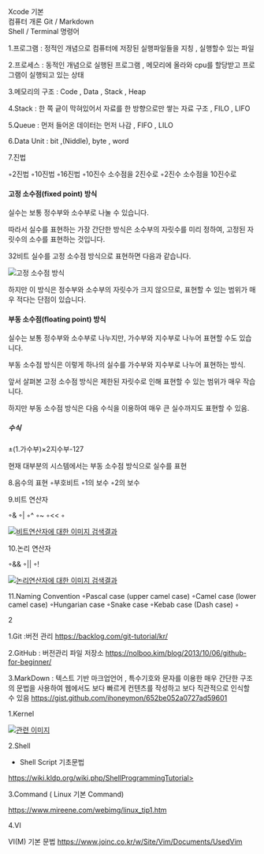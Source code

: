 Xcode 기본	
컴퓨터 개론
Git / Markdown	
Shell / Terminal 명령어

1.프로그램 : 정적인 개념으로 컴퓨터에 저장된 실행파일들을 지칭 , 실행할수 있는 파일 

2.프로세스 : 동적인 개념으로 실행된 프로그램 , 메모리에 올라와 cpu를 할당받고 프로그램이 실행되고 있는 상태

3.메모리의 구조 : Code , Data , Stack , Heap 

4.Stack : 한 쪽 긑이 막혀있어서 자료를 한 방향으로만 쌓는 자료 구조  , FILO , LIFO  

5.Queue :  먼저 들어온 데이터는 먼저 나감 , FIFO , LILO 

6.Data Unit : bit ,(Niddle), byte , word 

7.진법 

◦2진법
◦10진법
◦16진법
◦10진수 소수점을 2진수로
◦2진수 소수점을 10진수로


#### 고정 소수점(fixed point) 방식

실수는 보통 정수부와 소수부로 나눌 수 있습니다.

따라서 실수를 표현하는 가장 간단한 방식은 소수부의 자릿수를 미리 정하여, 고정된 자릿수의 소수를 표현하는 것입니다.

 32비트 실수를 고정 소수점 방식으로 표현하면 다음과 같습니다.

 ![고정 소수점 방식](http://tcpschool.com/lectures/img_c_fixed_point.png)



하지만 이 방식은 정수부와 소수부의 자릿수가 크지 않으므로, 표현할 수 있는 범위가 매우 적다는 단점이 있습니다.



#### 부동 소수점(floating point) 방식

실수는 보통 정수부와 소수부로 나누지만, 가수부와 지수부로 나누어 표현할 수도 있습니다.

부동 소수점 방식은 이렇게 하나의 실수를 가수부와 지수부로 나누어 표현하는 방식.

 

앞서 살펴본 고정 소수점 방식은 제한된 자릿수로 인해 표현할 수 있는 범위가 매우 작습니다.

하지만 부동 소수점 방식은 다음 수식을 이용하여 매우 큰 실수까지도 표현할 수 있음.

##### 수식

±(1.가수부)×2지수부-127

 현재 대부분의 시스템에서는 부동 소수점 방식으로 실수를 표현

8.음수의 표현 ◦부호비트
◦1의 보수
◦2의 보수

9.비트 연산자 

◦&
◦|
◦^
◦~
◦<<
◦

[![비트연산자에 대한 이미지 검색결과](http://1.bp.blogspot.com/-uZnajkcHeFg/VgS5-6_rfII/AAAAAAAAAc8/bPqKwE3zUow/s1600/1c3565f454cce0d9b084f1f868e43299-731262.jpeg)](http://brickbotblog.blogspot.com/2015/09/c-bitwise-operators.html) 



10.논리 연산자 

◦&&
◦||
◦!

[![논리연산자에 대한 이미지 검색결과](http://cfile21.uf.tistory.com/image/2174FA3857EE8A8D277231)](http://webcooker.tistory.com/41) 



11.Naming Convention ◦Pascal case (upper camel case)
◦Camel case (lower camel case)
◦Hungarian case
◦Snake case
◦Kebab case (Dash case)
◦


2

1.Git :버전 관리 https://backlog.com/git-tutorial/kr/ 


2.GitHub :  버전관리 파일 저장소 https://nolboo.kim/blog/2013/10/06/github-for-beginner/

3.MarkDown :  텍스트 기반 마크업언어 , 특수기호와 문자를 이용한 매우 간단한 구조의 문법을 사용하여 웹에서도 보다 빠르게 컨텐츠를 작성하고 보다 직관적으로 인식할 수 있음                                                                              https://gist.github.com/ihoneymon/652be052a0727ad59601





1.Kernel

[![관련 이미지](https://www.serveradminz.com/blog/wp-content/uploads/2015/01/OS-Kernel.png)](https://www.serveradminz.com/blog/how-to-upgrade-to-a-new-kernel-version-without-crashing-your-server/) 



2.Shell 

- Shell Script 기초문법

https://wiki.kldp.org/wiki.php/ShellProgrammingTutorial>  

3.Command ( Linux 기본 Command)

https://www.mireene.com/webimg/linux_tip1.htm

4.VI

VI(M) 기본 문법 https://www.joinc.co.kr/w/Site/Vim/Documents/UsedVim

